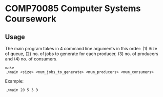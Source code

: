 # COMP70085 Computer Systems Coursework


## Usage

The main program takes in 4 command line arguments in this order: (1) Size of queue, (2) no. of jobs to generate for each producer, (3) no. of producers and (4) no. of consumers.

```
make
./main <size> <num_jobs_to_generate> <num_producers> <num_consumers>
```

Example:

```
./main 20 5 3 3 
```